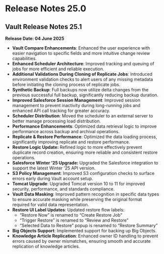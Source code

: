 # Release Notes 25.0

## Vault Release Notes 25.1

**Release Date: 04 June 2025**

* **Vault Compare Enhancements**: Enhanced the user experience with easier navigation to specific fields and more intuitive change review capabilities.&#x20;
* **Enhanced Scheduler Architecture**: Improved tracking and queuing of jobs for more efficient and reliable execution.
* **Additional Validations During Cloning of Replicate Jobs**: Introduced environment validation checks to alert users of any missing metadata before initiating the cloning process of replicate jobs.
* **Synthetic Backup**: Full backups now utilize delta changes from the previous successful full backup, significantly reducing backup duration.
* **Improved Salesforce Session Management**: Improved session management to prevent inactivity during long-running jobs and enhanced API call tracking for greater accuracy.
* **Scheduler Distribution**: Moved the scheduler to an external server to better manage processing load distribution.
* **Performance Enhancements**: Optimized data retrieval logic to improve performance across backup and archival operations.
* **Replicate & Restore Performance**: Optimized the data loading process, significantly improving replicate and restore performance.
* **Restore Logic Update:** Refined logic to more effectively prevent duplicate record creation, ensuring more reliable and consistent restore operations.
* **Salesforce Winter ’25 Upgrade:** Upgraded the Salesforce integration to support the latest Winter ’25 API version.
* **S3 Policy Management**: Improved S3 configuration checks to surface errors early during Vault account setup.
* **Tomcat Upgrade**: Upgraded Tomcat version 10 to 11 for improved security, performance, and standards compliance.
* **Vault Data Masking**: Improved pattern recognition in specific data types to ensure accurate masking while preserving the original format required for valid data representation.
* **Restore UI Label Updates**: Updated restore flow labels:
  * “Restore Now” is renamed to “Create Restore Job”
  * “Trigger Restore” is renamed to “Review and Restore”
  * “Selected Data to Restore” popup is renamed to “Restore Summary”
* **Big Objects Support**: Implemented support for backing up Big Objects.
* **Knowledge Article Replication**: Enhanced owner ID handling to prevent errors caused by owner mismatches, ensuring smooth and accurate replication of knowledge articles.
